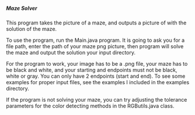 <h5>
Maze Solver 
</h5>

This program takes the picture of a maze, and outputs a picture of 
with the solution of the maze.

To use the program, run the Main.java program. It is going to ask
you for a file path, enter the path of your maze png picture, 
then program will solve the maze and output the solution
your input directory.

For the program to work, your image has to be a .png file,
your maze has to be black and white, and
your starting and endpoints must not be black, white or gray. You
can only have 2 endpoints (start and end).
To see some examples for proper input files, see the examples I 
included in the examples directory.

If the program is not solving your maze, you can try adjusting the
tolerance parameters for the color detecting methods in the 
RGButils.java class.
